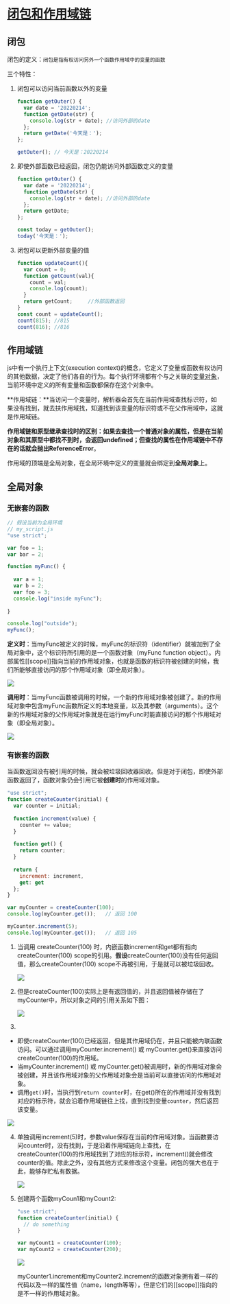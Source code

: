# [闭包和作用域链](https://muyiy.cn/blog/2/2.1.html#%E4%BD%9C%E7%94%A8%E5%9F%9F%E9%93%BE)

## 闭包

闭包的定义：`闭包是指有权访问另外一个函数作用域中的变量的函数`

三个特性：

1. 闭包可以访问当前函数以外的变量

   ```javascript
   function getOuter() {
     var date = '20220214';
     function getDate(str) {
       console.log(str + date); //访问外部的date
     };
     return getDate('今天是：');
   };
   
   getOuter(); // 今天是：20220214
   ```

2. 即使外部函数已经返回，闭包仍能访问外部函数定义的变量

   ```javascript
   function getOuter() {
     var date = '20220214';
     function getDate(str) {
       console.log(str + date); //访问外部的date
     };
     return getDate;
   };
   
   const today = getOuter();
   today('今天是：');
   ```

3. 闭包可以更新外部变量的值

   ```javascript
   function updateCount(){
     var count = 0;
     function getCount(val){
       count = val;
       console.log(count);
     }
     return getCount;     //外部函数返回
   }
   const count = updateCount();
   count(815); //815
   count(816); //816
   ```

   

## 作用域链

js中有一个执行上下文(execution context)的概念，它定义了变量或函数有权访问的其他数据，决定了他们各自的行为。每个执行环境都有个与之关联的[变量对象](https://mp.weixin.qq.com/s?__biz=MzA4Nzg0MDM5Nw==&mid=2247484662&idx=1&sn=bf83b91a5d527395b20620d254ded452&source=41#wechat_redirect)，当前环境中定义的所有变量和函数都保存在这个对象中。

**作用域链：**当访问一个变量时，解析器会首先在当前作用域查找标识符，如果没有找到，就去扶作用域找，知道找到该变量的标识符或不在父作用域中，这就是作用域链。

**作用域链和原型继承查找时的区别：**如果去查找一个普通对象的属性，但是在当前对象和其原型中都找不到时，会返回undefined；但查找的属性在作用域链中不存在的话就会抛出**ReferenceError**。

作用域的顶端是全局对象，在全局环境中定义的变量就会绑定到**全局对象**上。



## 全局对象

### 无嵌套的函数

```javascript
// 假设当前为全局环境
// my_script.js
"use strict";

var foo = 1;
var bar = 2;

function myFunc() {
  
  var a = 1;
  var b = 2;
  var foo = 3;
  console.log("inside myFunc");
  
}

console.log("outside");
myFunc();
```

**定义时**：当myFunc被定义的时候，myFunc的标识符（identifier）就被加到了全局对象中，这个标识符所引用的是一个函数对象（myFunc function object）。内部属性[[scope]]指向当前的作用域对象，也就是函数的标识符被创建的时候，我们所能够直接访问的那个作用域对象（即全局对象）。

![](http://resource.muyiy.cn/image/2019-07-24-060243.png)



**调用时**：当myFunc函数被调用的时候，一个新的作用域对象被创建了。新的作用域对象中包含myFunc函数所定义的本地变量，以及其参数（arguments）。这个新的作用域对象的父作用域对象就是在运行myFunc时能直接访问的那个作用域对象（即全局对象）。

![](http://resource.muyiy.cn/image/2019-07-24-60244.png)

### 有嵌套的函数

当函数返回没有被引用的时候，就会被垃圾回收器回收。但是对于闭包，即使外部函数返回了，函数对象仍会引用它被**创建时**的作用域对象。

```javascript
"use strict";
function createCounter(initial) {
  var counter = initial;
  
  function increment(value) {
    counter += value;
  }
  
  function get() {
    return counter;
  }
  
  return {
    increment: increment,
    get: get
  };
}

var myCounter = createCounter(100);
console.log(myCounter.get());   // 返回 100

myCounter.increment(5);
console.log(myCounter.get());   // 返回 105
```

1. 当调用 createCounter(100) 时，内嵌函数increment和get都有指向createCounter(100) scope的引用。**假设**createCounter(100)没有任何返回值，那么createCounter(100) scope不再被引用，于是就可以被垃圾回收。

   ![](http://resource.muyiy.cn/image/2019-07-24-060244.png)

2. 但是createCounter(100)实际上是有返回值的，并且返回值被存储在了myCounter中，所以对象之间的引用关系如下图：

   ![](http://resource.muyiy.cn/image/2019-07-24-060246.png)

3. 

   - 即使createCounter(100)已经返回，但是其作用域仍在，并且只能被内联函数访问。可以通过调用myCounter.increment() 或 myCounter.get()来直接访问createCounter(100)的作用域。
   - 当myCounter.increment() 或 myCounter.get()被调用时，新的作用域对象会被创建，并且该作用域对象的父作用域对象会是当前可以直接访问的作用域对象。
   - 调用`get()`时，当执行到`return counter`时，在get()所在的作用域并没有找到对应的标示符，就会沿着作用域链往上找，直到找到变量`counter`，然后返回该变量。

   ![](http://resource.muyiy.cn/image/2019-07-24-060247.png)

4. 单独调用increment(5)时，参数value保存在当前的作用域对象。当函数要访问counter时，没有找到，于是沿着作用域链向上查找，在createCounter(100)的作用域找到了对应的标示符，increment()就会修改counter的值。除此之外，没有其他方式来修改这个变量。闭包的强大也在于此，能够存贮私有数据。

   ![](http://resource.muyiy.cn/image/2019-07-24-060248.png)

5. 创建两个函数myCoun1和myCount2:

   ```javascript
   "use strict";
   function createCounter(initial) {
     // do something
   }
   
   var myCount1 = createCounter(100);
   var myCount2 = createCounter(200);
   ```

   ![](http://resource.muyiy.cn/image/2019-07-24-060249.png)

   myCounter1.increment和myCounter2.increment的函数对象拥有着一样的代码以及一样的属性值（name，length等等），但是它们的[[scope]]指向的是不一样的作用域对象。

